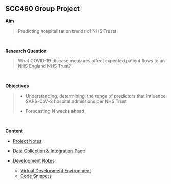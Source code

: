 
<br>


## SCC460 Group Project

**Aim**
> Predicting hospitalisation trends of NHS Trusts

<br>

**Research Question**
> What COVID-19 disease measures affect expected patient flows to an NHS England NHS Trust?

<br>

**Objectives**
> * Understanding, determining, the range of predictors that influence SARS-CoV-2 hospital admissions per NHS Trust
> 
> * Forecasting N weeks ahead

<br>

**Content**

* [Project Notes](./notebooks/notes/notes.pdf)

* [Data Collection & Integration Page](./src/README.md)

* [Development Notes](development/README.md#development-notes)
  * [Virtual Development Environment](development/README.md#virtual-development-environment)
  * [Code Snippets](development/README.md#code-snippets)
  
<br>
<br>
<br>
<br>

<br>
<br>
<br>
<br>


